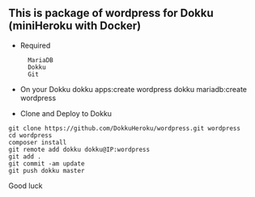 ##  This is package of wordpress for Dokku (miniHeroku with Docker)

- Required

        MariaDB
        Dokku
        Git

- On your Dokku
        dokku apps:create wordpress
        dokku mariadb:create wordpress

- Clone and Deploy to Dokku
    
```shell
git clone https://github.com/DokkuHeroku/wordpress.git wordpress
cd wordpress
composer install
git remote add dokku dokku@IP:wordpress
git add .
git commit -am update
git push dokku master
```


Good luck
